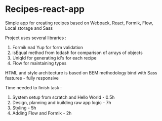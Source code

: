 # Recipes-react-app
Simple app for creating recipes based on Webpack, React, Formik, Flow, Local storage and Sass

Project uses several libraries :

1. Formik nad Yup for form validation
2. isEqual method from lodash for comparison of arrays of objects
3. UniqId for generating id's for each recipe
4. Flow for maintaining types

HTML and style architecture is based on BEM methodology bind with Sass features - fully responsive

Time needed to finish task :

1. System setup from scratch and Hello World - 0.5h
2. Design, planning and building raw app logic - 7h
3. Styling - 5h
4. Adding Flow and Formik - 2h
